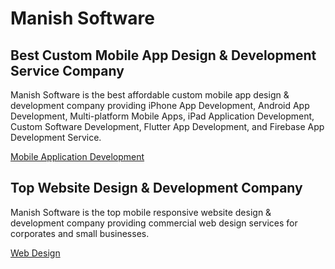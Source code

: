 # Manish Software

## Best Custom Mobile App Design &amp; Development Service Company

Manish Software is the best affordable custom mobile app design &amp; development company providing iPhone App Development, Android App Development, Multi-platform Mobile Apps, iPad Application Development, Custom Software Development, Flutter App Development, and Firebase App Development Service.

[Mobile Application Development](https://manishsoftware.com/)


## Top Website Design &amp; Development Company

Manish Software is the top mobile responsive website design &amp; development company providing commercial web design services for corporates and small businesses.

[Web Design](https://manishsoftware.com/web-design/)


